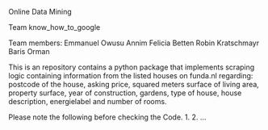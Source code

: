 Online Data Mining

Team know_how_to_google

Team members:
Emmanuel Owusu Annim
Felicia Betten
Robin Kratschmayr
Baris Orman

This is an repository contains a python package that implements scraping logic containing information from the listed houses on funda.nl regarding: postcode of the house, asking price, squared meters surface of living area, property surface, year of construction, gardens, type of house, house description, energielabel and number of rooms.

Please note the following before checking the Code.
1.
2.
...
